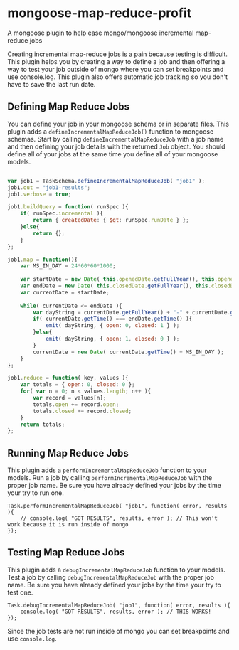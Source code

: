 # mongoose-map-reduce-profit
A mongoose plugin to help ease mongo/mongoose incremental map-reduce jobs

Creating incremental map-reduce jobs is a pain because testing is difficult. This plugin helps you by creating a way to define a job and then offering a way to test your job outside of mongo where you can set breakpoints and use console.log. This plugin also
offers automatic job tracking so you don't have to save the last run date.

## Defining Map Reduce Jobs

You can define your job in your mongoose schema or in separate files. This plugin adds a `defineIncrementalMapReduceJob()` function to mongoose schemas. Start by calling `defineIncrementalMapReduceJob` with a job
name and then defining your job details with the returned `Job` object. You should define all of your jobs at the same time you define all of your mongoose models.

```javascript

var job1 = TaskSchema.defineIncrementalMapReduceJob( "job1" );
job1.out = "job1-results";
job1.verbose = true;

job1.buildQuery = function( runSpec ){
    if( runSpec.incremental ){
        return { createdDate: { $gt: runSpec.runDate } };
    }else{
        return {};
    }
};

job1.map = function(){
    var MS_IN_DAY = 24*60*60*1000;
    
    var startDate = new Date( this.openedDate.getFullYear(), this.openedDate.getMonth(), this.openedDate.getDate(), 0, 0, 0, 0 );
    var endDate = new Date( this.closedDate.getFullYear(), this.closedDate.getMonth(), this.closedDate.getDate(), 0, 0, 0, 0 );
    var currentDate = startDate;
    
    while( currentDate <= endDate ){
        var dayString = currentDate.getFullYear() + "-" + currentDate.getMonth() + "-" + currentDate.getDate();
        if( currentDate.getTime() === endDate.getTime() ){
            emit( dayString, { open: 0, closed: 1 } );
        }else{
            emit( dayString, { open: 1, closed: 0 } );
        }
        currentDate = new Date( currentDate.getTime() + MS_IN_DAY );
    }
};    

job1.reduce = function( key, values ){
    var totals = { open: 0, closed: 0 };
    for( var n = 0; n < values.length; n++ ){
        var record = values[n];
        totals.open += record.open;
        totals.closed += record.closed;
    }
    return totals;
};

```


## Running Map Reduce Jobs

This plugin adds a `performIncrementalMapReduceJob` function to your models. Run a job by calling `performIncrementalMapReduceJob` with the proper job name. Be sure you have already defined your jobs by the time your try to run one.

```
Task.performIncrementalMapReduceJob( "job1", function( error, results ){
    // console.log( "GOT RESULTS", results, error ); // This won't work because it is run inside of mongo
});
```


## Testing Map Reduce Jobs

This plugin adds a `debugIncrementalMapReduceJob` function to your models. Test a job by calling `debugIncrementalMapReduceJob` with the proper job name. Be sure you have already defined your jobs by the time your try to test one.

```
Task.debugIncrementalMapReduceJob( "job1", function( error, results ){
    console.log( "GOT RESULTS", results, error ); // THIS WORKS!
});
```

Since the job tests are not run inside of mongo you can set breakpoints and use `console.log`.